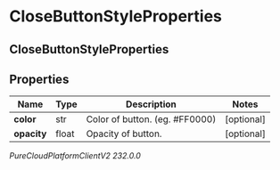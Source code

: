 # CloseButtonStyleProperties

## CloseButtonStyleProperties

## Properties

|Name | Type | Description | Notes|
|------------ | ------------- | ------------- | -------------|
| **color** | str | Color of button. (eg. #FF0000) | [optional] |
| **opacity** | float | Opacity of button. | [optional] |



_PureCloudPlatformClientV2 232.0.0_
